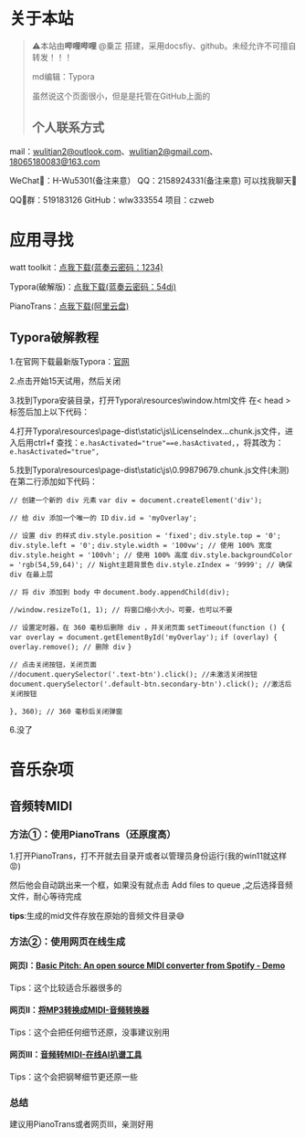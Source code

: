 # 关于本站

> ⚠️本站由**哔哩哔哩** @乗芷 搭建，采用docsfiy、github。未经允许不可擅自转发！！！
>
> md编辑：Typora
>
> 虽然说这个页面很小，但是是托管在GitHub上面的
>
> ## 个人联系方式

mail：wulitian2@outlook.com、wulitian2@gmail.com、18065180083@163.com

WeChat💬：H-Wu5301(备注来意）     QQ：2158924331(备注来意)     可以找我聊天🥰

QQ🐧群：519183126                        GitHub：wlw333554             项目：czweb

# 应用寻找

watt toolkit：[点我下载(蓝奏云密码：1234)](https://wwn.lanzouy.com/b01v4iz1g)

Typora(破解版)：[点我下载(蓝奏云密码：54dj)](https://wwen.lanzout.com/iM5Zl32bb4jg)

PianoTrans：[点我下载(阿里云盘)](https://www.aliyundrive.com/s/CLnB26tgkqS)

## Typora破解教程

1.在官网下载最新版Typora：[官网](https://typoraio.cn/)

2.点击开始15天试用，然后关闭

3.找到Typora安装目录，打开Typora\resources\window.html文件 在< head > 标签后加上以下代码：

<style>
         /* 选择 body 下一级的所有具有 role="button" 的 div，但排除那些在 content 内部的 div[role="button"] */
         /* body > div[role="button"]:not(content div[role="button"]) 存在冗余 */
         /* body > div[role="button"] 已经限定了选择 body 的直接子元素 div，并且这些 div 具有 role="button" 属性。 */
         /* :not(content div[role="button"]) 试图排除某些元素，但由于 content div[role="button"] 不是 body 的直接子元素，这部分实际上没有效果。 */
         body>div[role="button"] {
             visibility: hidden;
         }
 </style>
4.打开Typora\resources\page-dist\static\js\Licenselndex.****.****.chunk.js文件，进入后用ctrl+f 查找：`e.hasActivated="true"==e.hasActivated,`，将其改为：`e.hasActivated="true",`

5.找到Typora\resources\page-dist\static\js\0.99879679.chunk.js文件(未测)
在第二行添加如下代码：

`// 创建一个新的 div 元素`
`var div = document.createElement('div');`

`// 给 div 添加一个唯一的 ID`
`div.id = 'myOverlay';`

`// 设置 div 的样式`
`div.style.position = 'fixed';`
`div.style.top = '0';`
`div.style.left = '0';`
`div.style.width = '100vw'; // 使用 100% 宽度`
`div.style.height = '100vh'; // 使用 100% 高度`
`div.style.backgroundColor = 'rgb(54,59,64)'; // Night主题背景色`
`div.style.zIndex = '9999'; // 确保 div 在最上层`

`// 将 div 添加到 body 中`
`document.body.appendChild(div);`

`//window.resizeTo(1, 1); // 将窗口缩小大小，可要，也可以不要`

`// 设置定时器，在 360 毫秒后删除 div ，并关闭页面`
`setTimeout(function () {`
    `var overlay = document.getElementById('myOverlay');`
    `if (overlay) {`
        `overlay.remove(); // 删除 div`
    `}`

    // 点击关闭按钮，关闭页面
    //document.querySelector('.text-btn').click(); //未激活关闭按钮
    document.querySelector('.default-btn.secondary-btn').click(); //激活后关闭按钮

`}, 360); // 360 毫秒后关闭弹窗`

6.没了

# 音乐杂项

## 音频转MIDI

### 方法①：使用PianoTrans（还原度高）

1.打开PianoTrans，打不开就去目录开或者以管理员身份运行(我的win11就这样😡)

然后他会自动跳出来一个框，如果没有就点击 Add files to queue ,之后选择音频文件，耐心等待完成

**tips**:生成的mid文件存放在原始的音频文件目录😅

### 方法②：使用网页在线生成

#### 网页Ⅰ：[Basic Pitch: An open source MIDI converter from Spotify - Demo](https://basicpitch.spotify.com/)

Tips：这个比较适合乐器很多的

#### 网页Ⅱ：[将MP3转换成MIDI-音频转换器](https://audio-convert.com/cn/mp3-converter/mp3-to-midi)

Tips：这个会把任何细节还原，没事建议别用

#### 网页Ⅲ：[音频转MIDI-在线AI扒谱工具](https://qr9.net/audio-to-midi)

Tips：这个会把钢琴细节更还原一些

### 总结

建议用PianoTrans或者网页Ⅲ，亲测好用
